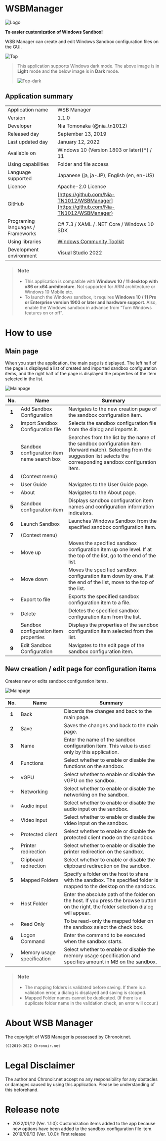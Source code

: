 # WSBManager

![Logo](https://raw.githubusercontent.com/Nia-TN1012/WSBManager/master/Assets/AppLogo.png)

**To easier customization of Windows Sandbox!**

WSB Manager can create and edit Windows Sandbox configuration files on the GUI.

![Top](https://raw.githubusercontent.com/Nia-TN1012/WSBManager/master/Assets/MainPage_Light.en-us.PNG)

> This application supports Windows dark mode. The above image is in **Light** mode and the below image is in **Dark** mode.
>
> ![Top-dark](https://raw.githubusercontent.com/Nia-TN1012/WSBManager/master/Assets/MainPage_Dark.en-us.PNG)

## Application summary

|||
|---|---|
|Application name|WSB Manager|
|Version|1.1.0|
|Developer|Nia Tomonaka (@nia_tn1012)|
|Released day|September 13, 2019|
|Last updated day|January 12, 2022|
|Available on|Windows 10 (Version 1803 or later)(*) / 11|
|Using capabilities|Folder and file access|
|Language supported|Japanese (ja, ja-JP), English (en, en-US)|
|Licence|Apache-2.0 Licence|
|GitHub|[https://github.com/Nia-TN1012/WSBManager](https://github.com/Nia-TN1012/WSBManager)|
|Programing languages / Frameworks|C# 7.3 / XAML / .NET Core / Windows 10 SDK|
|Using libraries|[Windows Community Toolkit](https://github.com/windows-toolkit/WindowsCommunityToolkit)|
|Development environment|Visual Studio 2022|

> ### **Note**
>
> * This application is compatible with **Windows 10 / 11 desktop with x86 or x64 architecture**. Not supported for ARM architecture or Windows 10 Mobile etc.
> * To launch the Windows sandbox, it requires **Windows 10 / 11 Pro or Enterprise version 1903 or later and hardware support**. Also, enable the Windows sandbox in advance from “Turn Windows features on or off”.

# How to use

## Main page

When you start the application, the main page is displayed. The left half of the page is displayed a list of created and imported sandbox configuration items, and the right half of the page is displayed the properties of the item selected in the list.

![Mainpage](https://raw.githubusercontent.com/Nia-TN1012/WSBManager/master/WSBManager/Assets/UserGuide/en-us/MainPageGuide_Light.png)

|No.|Name|Summary|
|:---:|---|---|
|**1**|Add Sandbox Configuration|Navigates to the new creation page of the sandbox configuration item.|
|**2**|Import Sandbox Configuration file|Selects the sandbox configuration file from the dialog and imports it.|
|**3**|Sandbox configuration item name search box|Searches from the list by the name of the sandbox configuration item (forward match). Selecting from the suggestion list selects the corresponding sandbox configuration item.|
|**4**|(Context menu)||
|->|User Guide|Navigates to the User Guide page.|
|->|About|Navigates to the About page.|
|**5**|Sandbox configuration item|Displays sandbox configuration item names and configuration information indicators.|
|**6**|Launch Sandbox|Launches Windows Sandbox from the specified sandbox configuration item.|
|**7**|(Context menu)||
|->|Move up|Moves the specified sandbox configuration item up one level. If at the top of the list, go to the end of the list.|
|->|Move down|Moves the specified sandbox configuration item down by one. If at the end of the list, move to the top of the list.|
|->|Export to file|Exports the specified sandbox configuration item to a file.|
|->|Delete|Deletes the specified sandbox configuration item from the list.|
|**8**|Sandbox configuration item properties|Displays the properties of the sandbox configuration item selected from the list.|
|**9**|Edit Sandbox Configuration|Navigates to the edit page of the sandbox configuration item.|

## New creation / edit page for configuration items

Creates new or edits sandbox configuration items.

![Mainpage](https://raw.githubusercontent.com/Nia-TN1012/WSBManager/master/WSBManager/Assets/UserGuide/en-us/EditPageGuide_Light.png)

|No.|Name|Summary|
|:---:|---|---|
|**1**|Back|Discards the changes and back to the main page.|
|**2**|Save|Saves the changes and back to the main page.|
|**3**|Name|Enter the name of the sandbox configuration item. This value is used only by this application.|
|**4**|Functions|Select whether to enable or disable the functions on the sandbox.|
|->|vGPU|Select whether to enable or disable the vGPU on the sandbox.|
|->|Networking|Select whether to enable or disable the networking on the sandbox.|
|->|Audio input|Select whether to enable or disable the audio input on the sandbox.|
|->|Video input|Select whether to enable or disable the video input on the sandbox.|
|->|Protected client|Select whether to enable or disable the protected client mode on the sandbox.|
|->|Printer redirection|Select whether to enable or disable the printer redirection on the sandbox.|
|->|Clipboard redirection|Select whether to enable or disable the clipboard redirection on the sandbox.|
|**5**|Mapped Folders|Specify a folder on the host to share with the sandbox. The specified folder is mapped to the desktop on the sandbox.|
|->|Host Folder|Enter the absolute path of the folder on the host. If you press the browse button on the right, the folder selection dialog will appear.|
|->|Read Only|To be read-only the mapped folder on the sandbox select the check box.|
|**6**|Logon Command|Enter the command to be executed when the sandbox starts.|
|**7**|Memory usage specification|Select whether to enable or disable the memory usage specification and specifies amount in MB on the sandbox.|

> ### **Note**
>
> * The mapping folders is validated before saving. If there is a validation error, a dialog is displayed and saving is stopped.
> * Mapped Folder names cannot be duplicated. (If there is a duplicate folder name in the validation check, an error will occur.)

# About WSB Manager

The copyright of WSB Manager is possessed by Chronoir.net.

```
(C)2019-2022 Chronoir.net
```

# Legal Disclaimer

The author and Chronoir.net accept no any responsibility for any obstacles or damages caused by using this application. Please be understanding of this beforehand.

# Release note

* 2022/01/12 (Ver. 1.1.0): Customization items added to the app because new options have been added to the sandbox configuration file item.
* 2019/09/13 (Ver. 1.0.0): First release